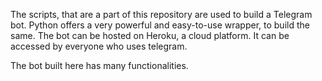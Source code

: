 The scripts, that are a part of this repository are used to build a Telegram bot.
Python offers a very powerful and easy-to-use wrapper, to build the same.
The bot can be hosted on Heroku, a cloud platform.
It can be accessed by everyone who uses telegram.

The bot built here has many functionalities.


